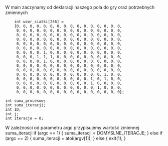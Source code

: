 W main zaczynamy od deklaracji naszego pola do gry oraz potrzebnych zmiennych

        int wzor_siatki[256] =
        {0, 0, 0, 0, 0, 0, 0, 0, 0, 0, 0, 0, 0, 0, 0, 0,
         0, 0, 0, 0, 0, 0, 0, 0, 0, 0, 0, 0, 0, 0, 0, 0,
         0, 0, 0, 0, 0, 0, 0, 0, 0, 0, 0, 0, 0, 0, 0, 0,
         0, 0, 0, 0, 0, 0, 0, 0, 0, 0, 0, 0, 0, 0, 0, 0,
         0, 0, 0, 0, 0, 0, 0, 0, 0, 0, 0, 0, 0, 0, 0, 0,
         0, 0, 0, 0, 0, 0, 0, 0, 0, 0, 0, 0, 0, 0, 0, 0,
         0, 0, 0, 0, 1, 0, 0, 0, 0, 0, 0, 0, 0, 0, 0, 0,
         0, 0, 0, 1, 1, 1, 0, 0, 0, 0, 0, 0, 0, 0, 0, 0,
         0, 0, 0, 0, 1, 0, 0, 0, 0, 0, 0, 0, 0, 0, 0, 0,
         0, 0, 0, 0, 0, 0, 0, 0, 0, 0, 0, 0, 0, 0, 0, 0,
         0, 0, 0, 0, 0, 0, 0, 0, 0, 0, 0, 0, 0, 0, 0, 0,
         0, 0, 0, 0, 0, 0, 0, 0, 0, 0, 0, 0, 0, 1, 0, 0,
         0, 0, 0, 0, 0, 0, 0, 0, 0, 0, 0, 1, 0, 1, 0, 0,
         0, 0, 0, 0, 0, 0, 0, 0, 0, 0, 0, 1, 0, 0, 0, 0,
         0, 0, 0, 0, 0, 0, 0, 0, 0, 0, 0, 0, 1, 0, 0, 0,
         0, 0, 0, 0, 0, 0, 0, 0, 0, 0, 0, 0, 0, 0, 0, 0};

    int suma_procesow;
    int suma_iteracji;
    int ID; 
    int j;
    int iteracje = 0;
    
W zależności od parametru argc przypisujemy wartość zmiennej suma_iteracji
        if (argc == 1)
    {
        suma_iteracji = DOMYSLNE_ITERACJE;
    }
    else if (argc == 2)
    {
        suma_iteracji = atoi(argv[1]);
    }
    else
    {
        exit(1);
    }
